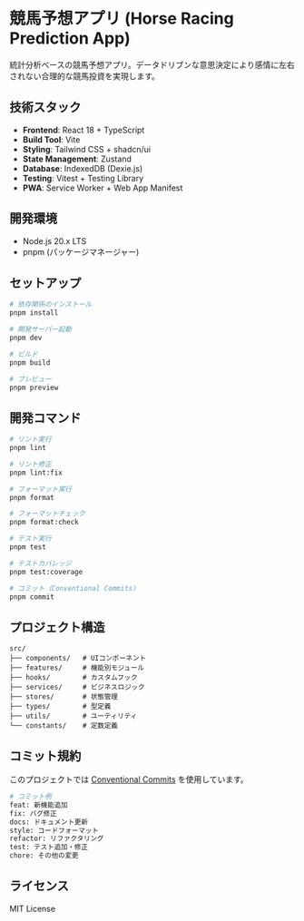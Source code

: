 # 競馬予想アプリ (Horse Racing Prediction App)

統計分析ベースの競馬予想アプリ。データドリブンな意思決定により感情に左右されない合理的な競馬投資を実現します。

## 技術スタック

- **Frontend**: React 18 + TypeScript
- **Build Tool**: Vite
- **Styling**: Tailwind CSS + shadcn/ui
- **State Management**: Zustand
- **Database**: IndexedDB (Dexie.js)
- **Testing**: Vitest + Testing Library
- **PWA**: Service Worker + Web App Manifest

## 開発環境

- Node.js 20.x LTS
- pnpm (パッケージマネージャー)

## セットアップ

```bash
# 依存関係のインストール
pnpm install

# 開発サーバー起動
pnpm dev

# ビルド
pnpm build

# プレビュー
pnpm preview
```

## 開発コマンド

```bash
# リント実行
pnpm lint

# リント修正
pnpm lint:fix

# フォーマット実行
pnpm format

# フォーマットチェック
pnpm format:check

# テスト実行
pnpm test

# テストカバレッジ
pnpm test:coverage

# コミット（Conventional Commits）
pnpm commit
```

## プロジェクト構造

```
src/
├── components/   # UIコンポーネント
├── features/     # 機能別モジュール
├── hooks/        # カスタムフック
├── services/     # ビジネスロジック
├── stores/       # 状態管理
├── types/        # 型定義
├── utils/        # ユーティリティ
└── constants/    # 定数定義
```

## コミット規約

このプロジェクトでは [Conventional Commits](https://www.conventionalcommits.org/) を使用しています。

```bash
# コミット例
feat: 新機能追加
fix: バグ修正
docs: ドキュメント更新
style: コードフォーマット
refactor: リファクタリング
test: テスト追加・修正
chore: その他の変更
```

## ライセンス

MIT License
